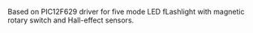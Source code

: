 Based on PIC12F629 driver for five mode LED fLashlight with magnetic rotary switch
 and Hall-effect sensors.